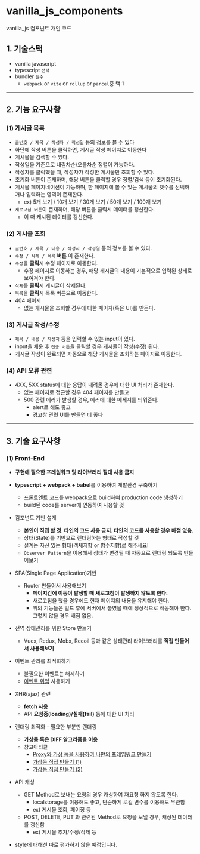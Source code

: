 # vanilla_js_components
vanilla_js 컴포넌트 개인 코드

## 1. 기술스택

- vanilla javascript
- typescript `선택`
- bundler `필수`
    - `webpack` or `vite` or `rollup` or `parcel`중 택 1
---

## 2. 기능 요구사항

### (1) 게시글 목록

- `글번호 / 제목 / 작성자 / 작성일` 등의 정보를 볼 수 있다
- 하단에 작성 버튼을 클릭하면, 게시글 작성 페이지로 이동한다
- 게시물을 검색할 수 있다.
- 작성일을 기준으로 내림차순/오름차순 정렬이 가능하다.
- 작성자를 클릭했을 때, 작성자가 작성한 게시물만 조회할 수 있다.
- 초기화 버튼이 존재하며, 해당 버튼을 클릭할 경우 정렬/검색 등이 초기화된다.
- 게시물 페이지네이션이 가능하며, 한 페이지에 볼 수 있는 게시물의 갯수를 선택하거나 입력하는 영역이 존재한다.
    - ex) 5개 보기 / 10개 보기 / 30개 보기 / 50개 보기 / 100개 보기
- `새로고침 버튼`이 존재하며, 해당 버튼을 클릭시 데이터를 갱신한다.
    - 이 때 캐시된 데이터를 갱신한다.

### (2) 게시글 조회

- `글번호 / 제목 / 내용 / 작성자 / 작성일` 등의 정보를 볼 수 있다.
- `수정 / 삭제 / 목록` **버튼** 이 존재한다.
- `수정`을 **클릭**시 수정 페이지로 이동한다.
    - 수정 페이지로 이동하는 경우, 해당 게시글의 내용이 기본적으로 입력된 상태로 보여져야 한다.
- `삭제`를 **클릭**시 게시글이 삭제된다.
- `목록`을 **클릭**시 목록 버튼으로 이동한다.
- 404 페이지
    - 없는 게시물을 조회할 경우에 대한 페이지(혹은 UI)를 만든다.

### (3) 게시글 작성/수정

- `제목 / 내용 / 작성자` 등을 입력할 수 있는 input이 있다.
- input을 채운 후 `전송 버튼`을 클릭할 경우 게시물이 작성(수정) 된다.
- 게시글 작성이 완료되면 자동으로 해당 게시물을 조회하는 페이지로 이동한다.

### (4) API 오류 관련

- 4XX, 5XX status에 대한 응답이 내려올 경우에 대한 UI 처리가 존재한다.
    - 없는 페이지로 접근할 경우 404 페이지를 만들고
    - 500 관련 에러가 발생할 경우, 에러에 대한 메세지를 띄워준다.
        - alert로 해도 좋고
        - 경고창 관련 UI를 만들면 더 좋다

---

## 3. 기술 요구사항

### (1) Front-End

- **구현에 필요한 프레임워크 및 라이브러리 절대 사용 금지**
- **typescript + webpack + babel**를 이용하여 개발환경 구축하기
    - 프론트엔트 코드를 webpack으로 build하여 production code 생성하기
    - build된 code를 server에 연동하여 사용할 것
- 컴포넌트 기반 설계
    - **본인이 직접 할 것. 타인의 코드 사용 금지. 타인의 코드를 사용할 경우 배점 없음.**
    - 상태(State)를 기반으로 렌더링하는 형태로 작성할 것
    - 설계는 자신 있는 형태(객체지향 or 함수지향)로 해주세요!
    - `Observer Pattern`을 이용해서 상태가 변경될 때 자동으로 렌더링 되도록 만들어보기
    
- SPA(Single Page Application)기반
    - Router 만들어서 사용해보기
        - **페이지간에 이동이 발생할 때 새로고침이 발생하지 않도록 한다.**
        - 새로고침을 했을 경우에도 현재 페이지의 내용을 유지해야 한다.
        - 위의 기능들은 빌드 후에 서버에서 붙였을 때에 정상적으로 작동해야 한다. 그렇지 않을 경우 배점 없음.
- 전역 상태관리를 위한 Store 만들기
    - Vuex, Redux, Mobx, Recoil 등과 같은 상태관리 라이브러리를 **직접 만들어서 사용해보기**
- 이벤트 관리를 최적화하기
    - 불필요한 이벤트는 해제하기
    - [이벤트 위임](https://ko.javascript.info/event-delegation) 사용하기
- XHR(ajax) 관련
    - **fetch 사용**
    - API **요청중(loading)/실패(fail)** 등에 대한 UI 처리
- 렌더링 최적화 - 필요한 부분만 렌더링
    - **가상돔 혹은 DIFF 알고리즘을 이용**
    - 참고아티클
        - [Proxy와 가상 돔을 사용하여 나만의 프레임워크 만들기](https://meetup.toast.com/posts/158)
        - [가상돔 직접 만들기 (1)](https://medium.com/@deathmood/how-to-write-your-own-virtual-dom-ee74acc13060)
        - [가상돔 직접 만들기 (2)](https://medium.com/@deathmood/write-your-virtual-dom-2-props-events-a957608f5c76)
- API 캐싱
    - GET Method로 보내는 요청의 경우 캐싱하여 재요청 하지 않도록 한다.
        - localstorage를 이용해도 좋고, 단순하게 로컬 변수를 이용해도 무관함
        - ex) 게시물 조회, 페이징 등
    - POST, DELETE, PUT 과 관련된 Method로 요청을 보낼 경우, 캐싱된 데이터를 갱신함
        - ex) 게시물 추가/수정/삭제 등
- style에 대해선 따로 평가하지 않을 예정입니다.

